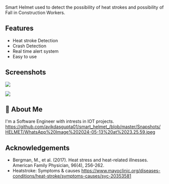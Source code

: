 Smart Helmet used to detect the possibility of heat strokes and possibility of Fall in Construction Workers.
## Features

- Heat stroke Detection
- Crash Detection
- Real time alert system
- Easy to use
  
## Screenshots

![]([https://drive.google.com/file/d/1lnBNKZZmzMJbYA_PjkTRPlOgxcrVtMMI/view?usp=drive_link](https://github.com/avikdasgupta01/smart_helmet_/blob/master/Snapshots/HELMET/WhatsApp%20Image%202024-05-13%20at%2023.25.59.jpeg))

![](https://drive.google.com/file/d/1EnGiH8T2Jz2hW1CwYP54XsrZFhhOU_ck/view?usp=sharing)


## 🚀 About Me
I'm a Software Engineer with intrests in IOT projects.
https://github.com/avikdasgupta01/smart_helmet_/blob/master/Snapshots/HELMET/WhatsApp%20Image%202024-05-13%20at%2023.25.59.jpeg

## Acknowledgements

 - Bergman, M., et al. (2017). Heat stress and heat-related illnesses. American Family Physician, 96(4), 256-262.
 - Heatstroke: Symptoms & causes https://www.mayoclinic.org/diseases-conditions/heat-stroke/symptoms-causes/syc-20353581

